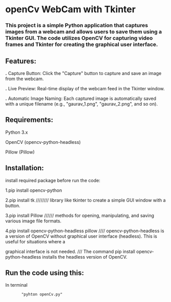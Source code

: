 # openCv WebCam with Tkinter

### This project is a simple Python application that captures images from a webcam and allows users to save them using a Tkinter GUI. The code utilizes OpenCV for capturing video frames and Tkinter for creating the graphical user interface.

## Features:
 
**.** Capture Button: Click the "Capture" button to capture and save an image from the webcam.

**.** Live Preview: Real-time display of the webcam feed in the Tkinter window.

**.** Automatic Image Naming: Each captured image is automatically saved with a unique filename (e.g., "gaurav_1.png", "gaurav_2.png", and so on).

## Requirements:
Python 3.x

OpenCV (opencv-python-headless)

Pillow (Pillow)

## Installation:

install required package before run the code:

1.pip install opencv-python

2.pip install tk   //////// library like tkinter to create a simple GUI window with a button.

3.pip install Pillow ////// methods for opening, manipulating, and saving various image file formats.

4.pip install opencv-python-headless pillow  //// opencv-python-headless is a version of OpenCV without graphical user interface (headless). This is useful for situations where a 

graphical interface is not needed.
                                             ///  The command pip install opencv-python-headless installs the headless version of OpenCV.


                                             

## Run the code using this:

In terminal 
 
           "pyhton openCv.py"

      

